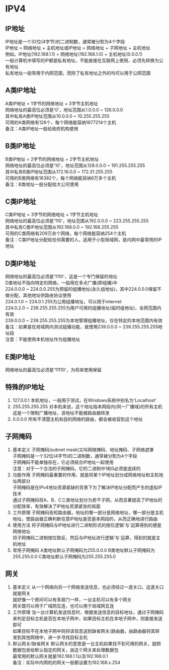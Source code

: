 # IPV4

## IP地址
IP地址是一个32位(4字节)的二进制数，通常被分割为4个字段  
IP地址 = 网络地址 + 主机地址或IP地址 = 网络地址 + 子网地址 + 主机地址  
例如，IP地址(192.168.1.1) = 网络地址(192.168.1.0) + 主机地址(0.0.0.1)  
一般计算机中填写的IP都是私有地址，不能直接在互联网上使用，必须先转换为公有地址  
私有地址一般常用于内网范围，而除了私有地址之外的均可以用于公网范围  


## A类IP地址
A类IP地址 = 1字节的网络地址 + 3字节主机地址  
网络地址的最高位必须是'0'，地址范围从1.0.0.0 ~ 126.0.0.0  
其中私有A类IP地址范围从10.0.0.0 ~ 10.255.255.255  
可用的A类网络有126个，每个网络能容纳1677214个主机  
备注：A类IP地址一般给政府机构使用  


## B类IP地址
B类IP地址 = 2字节的网络地址 + 2字节主机地址  
网络地址的最高位必须是'10'，地址范围从128.0.0.0 ~ 191.255.255.255  
其中私有B类IP地址范围从172.16.0.0 ~ 172.31.255.255  
可用的B类网络有16382个，每个网络能容纳6万多个主机  
备注：B类地址一般分配给大公司使用  


## C类IP地址
C类IP地址 = 3字节的网络地址 + 1字节主机地址  
网络地址的最高位必须是'110'，地址范围从192.0.0.0 ~ 223.255.255.255  
其中私有C类IP地址范围从192.168.0.0 ~ 192.168.255.255  
可用的C类网络有209万余个网络，每个网络能容纳254个主机  
备注：C类IP地址分配给任何需要的人，适用于小型局域网，是内网中最常用的IP地址  


## D类IP地址
网络地址的最高位必须是'1110'，这是一个专门保留的地址  
D类地址不指向特定的网络，一般用在多点广播(即组播)中  
224.0.0.0 ~ 224.0.0.255为预留的组播地址(永久组地址)，其中224.0.0.0保留不做分配，其他地址供路由协议使用  
224.0.1.0 ~ 224.0.1.255为公用组播地址，可以用于internet  
224.0.2.0 ~ 238.255.255.255为用户可用的组播地址(临时组地址)，全网范围内有效  
239.0.0.0 ~ 239.255.255.255为本地管理组播地址，仅在特定的本地范围内有效  
备注：如果是在局域网内测试组播功能，就使用239.0.0.0 ~ 239.255.255.255地址段  
注意：不能使用本机地址作为组播地址  


## E类IP地址
网络地址的最高位必须是'11110'，为将来使用保留   


## 特殊的IP地址
1. 127.0.0.1
本机地址，一般用于测试，在Windows系统中别名为'Localhost'  
2. 255.255.255.255
对本机来说，这个地址指本网段内(同一广播域)的所有主机  
这是一个限制广播地址，该地址不能被路由器转发  
3. 0.0.0.0
所有不清楚主机和目的网络的路由，都会被收容到这个地址  


## 子网掩码
1. 基本定义
子网掩码(subnet mask)又叫网络掩码、地址掩码、子网络遮罩  
子网掩码是一个32位(4字节)的二进制数，通常被分割为4个字段  
子网掩码不能单独存在，它必须结合IP地址一起使用  
注意：对于一个合法的子网掩码，它的二进制中1和0必须是连续的  
2. 功能作用
子网掩码最重要的作用，就是将某个IP地址划分成网络地址和主机地址两部分  
子网掩码是在IPv4地址资源紧缺的背景下为了解决IP地址分配而产生的虚拟IP技术  
通过子网掩码将A、B、C三类地址划分为若干子网，从而显著提高了IP地址的分配效率，有效解决了IP地址资源紧张的局面  
3. 工作原理
子网掩码告知路由器，地址的哪一部分是网络地址，哪一部分是主机地址，使路由器正确判断任意IP地址是否是本网段的，从而正确地进行路由  
4. 使用方法
将子网掩码与IP地址进行二进制形式的按位逻辑'与'运算得到的便是网络地址  
将子网掩码二进制按位取反，然后与IP地址进行逻辑'与'运算，得到的就是主机地址  
5. 常用子网掩码
A类地址默认子网掩码为255.0.0.0
B类地址默认子网掩码为255.255.0.0
C类地址默认子网掩码为255.255.255.0


## 网关
1. 基本定义
从一个网络向另一个网络发送信息，也必须经过一道关口，这道关口就是网关  
就好像一个房间可以有多扇门一样，一台主机可以有多个网关  
网关既可以用于广域网互连，也可以用于局域网互连  
2. 工作原理
当一台计算机发送信息时，根据发送信息的目标地址，通过子网掩码来判定目标主机是否在本地子网中，如果目标主机在本地子网中，则直接发送即可  
如果目标不在本地子网中则将该信息送到缺省网关/路由器，由路由器将其转发到其他网络中，进一步寻找目标主机  
3. 默认网关/缺省网关
默认网关的意思是一台主机如果找不到可用的网关，就把数据包发给默认指定的网关，由这个网关来处理数据包  
最常用的默认网关就是192.168.1.1以及192.168.0.1  
备注：实际中内网机的网关一般都设置为192.168.x.254  